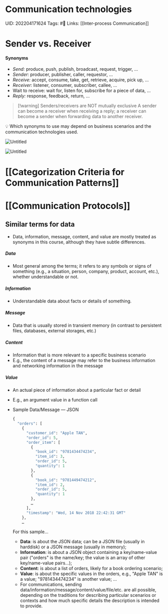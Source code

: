 # Communication technologies
UID: 202204171624
Tags: #🌱 
Links: [[Inter-process Communication]]

# Sender vs. Receiver
#### Synonyms
- *Send:* produce, push, publish, broadcast, request, trigger, …
- *Sender:* producer, publisher, caller, requestor, …
- *Receive:* accept, consume, take, get, retrieve, acquire, pick up, …
- *Receiver:* listener, consumer, subscriber, callee, …
- Wait to receive: wait for, listen for, subscribe for a piece of data, …
- *Reply:* response, feedback, return, …
> [!warning] Senders/receivers are NOT mutually exclusive
> A sender can become a receiver when receiving a reply; a receiver can become a sender when forwarding data to another receiver.
> 

<aside>
💡 Which synonyms to use may depend on business scenarios and the communication technologies used.

</aside>

![Untitled](Enterprise%209aa48/Untitled%201.png)

![Untitled](Enterprise%209aa48/Untitled%202.png)

# [[Categorization Criteria for Communication Patterns]]

# [[Communication Protocols]]

## Similar terms for data

- Data, information, message, content, and value are mostly treated as synonyms in this course, although they have subtle differences.

##### Data
- Most general among the terms; it refers to any symbols or signs of something (e.g., a situation, person, company, product, account, etc.), whether understandable or not.

##### Information
- Understandable data about facts or details of something.

##### Message
- Data that is usually stored in transient memory (in contrast to persistent files, databases, external storages, etc.)

##### Content
- Information that is more relevant to a specific business scenario
- E.g., the content of a message may refer to the business information and networking information in the message

##### Value
- An actual piece of information about a particular fact or detail
- E.g., an argument value in a function call
- Sample Data/Message — JSON
    ```python
    {
      "orders": [
        {
          "customer_id": "Apple TAN", 
          "order_id": 5, 
          "order_item": [
            {
              "book_id": "9781434474234", 
              "item_id": 3, 
              "order_id": 5, 
              "quantity": 1
            }, 
            {
              "book_id": "9781449474212", 
              "item_id": 2, 
              "order_id": 5, 
              "quantity": 1
            }, 
            …
          ], 
          "timestamp": "Wed, 14 Nov 2018 22:42:31 GMT"
        },
        …
    ```
    
    For this sample...
    
    - **Data**: is about the JSON data; can be a JSON file (usually in harddisk) or a JSON message (usually in memory);
    - **Information**: is about a JSON object containing a key/name-value pair ("orders" is the name/key; the value is an array of other key/name-value pairs…);
    - **Content**: is about a list of orders, likely for a book ordering scenario;
    - **Value**: is about the specific values in the orders, e.g., "Apple TAN" is a value; "9781434474234" is another value; …
    - For communications, sending data/information/message/content/value/file/etc. are all possible, depending on the traditions for describing particular scenarios or contexts and how much specific details the description is intended to provide.

